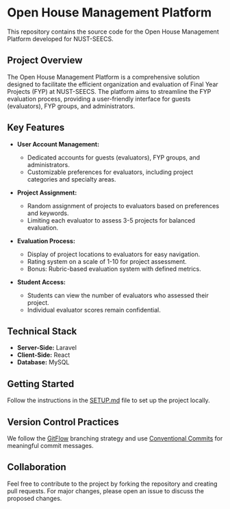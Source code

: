 # Open House Management Platform

This repository contains the source code for the Open House Management Platform developed for NUST-SEECS.

## Project Overview

The Open House Management Platform is a comprehensive solution designed to facilitate the efficient organization and evaluation of Final Year Projects (FYP) at NUST-SEECS. The platform aims to streamline the FYP evaluation process, providing a user-friendly interface for guests (evaluators), FYP groups, and administrators.

## Key Features

- **User Account Management:**
  - Dedicated accounts for guests (evaluators), FYP groups, and administrators.
  - Customizable preferences for evaluators, including project categories and specialty areas.

- **Project Assignment:**
  - Random assignment of projects to evaluators based on preferences and keywords.
  - Limiting each evaluator to assess 3-5 projects for balanced evaluation.

- **Evaluation Process:**
  - Display of project locations to evaluators for easy navigation.
  - Rating system on a scale of 1-10 for project assessment.
  - Bonus: Rubric-based evaluation system with defined metrics.

- **Student Access:**
  - Students can view the number of evaluators who assessed their project.
  - Individual evaluator scores remain confidential.

## Technical Stack

- **Server-Side:** Laravel
- **Client-Side:** React
- **Database:** MySQL

## Getting Started

Follow the instructions in the [SETUP.md](SETUP.md) file to set up the project locally.

## Version Control Practices

We follow the [GitFlow](https://nvie.com/posts/a-successful-git-branching-model/) branching strategy and use [Conventional Commits](https://www.conventionalcommits.org/en/v1.0.0/) for meaningful commit messages.

## Collaboration

Feel free to contribute to the project by forking the repository and creating pull requests. For major changes, please open an issue to discuss the proposed changes.
